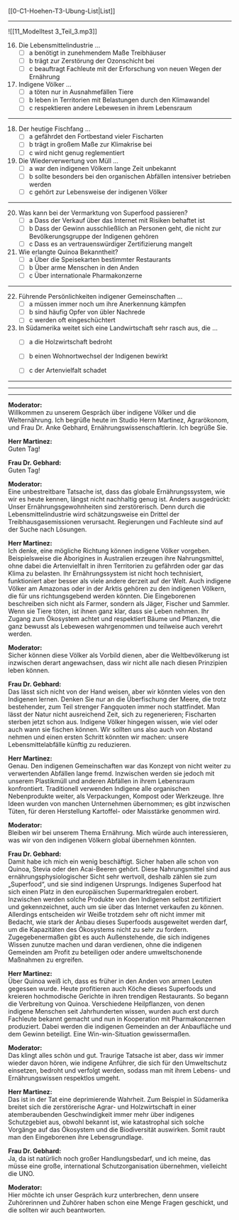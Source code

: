[[0-C1-Hoehen-T3-Ubung-List|List]]

---

![[11_Modelltest 3_Teil_3.mp3]]

16. Die Lebensmittelindustrie ...
    - [ ] a benötigt in zunehmendem Maße Treibhäuser
    - [ ] b trägt zur Zerstörung der Ozonschicht bei
    - [ ] c beauftragt Fachleute mit der Erforschung von neuen Wegen der Ernährung

17. Indigene Völker ...
    - [ ] a töten nur in Ausnahmefällen Tiere
    - [ ] b leben in Territorien mit Belastungen durch den Klimawandel
    - [ ] c respektieren andere Lebewesen in ihrem Lebensraum

---

18. Der heutige Fischfang ...
    - [ ] a gefährdet den Fortbestand vieler Fischarten
    - [ ] b trägt in großem Maße zur Klimakrise bei
    - [ ] c wird nicht genug reglementiert

19. Die Wiederverwertung von Müll ...
    - [ ] a war den indigenen Völkern lange Zeit unbekannt
    - [ ] b sollte besonders bei den organischen Abfällen intensiver betrieben werden
    - [ ] c gehört zur Lebensweise der indigenen Völker

---

20. Was kann bei der Vermarktung von Superfood passieren?
    - [ ] a Dass der Verkauf über das Internet mit Risiken behaftet ist
    - [ ] b Dass der Gewinn ausschließlich an Personen geht, die nicht zur Bevölkerungsgruppe der Indigenen gehören
    - [ ] c Dass es an vertrauenswürdiger Zertifizierung mangelt

21. Wie erlangte Quinoa Bekanntheit?
    - [ ] a Über die Speisekarten bestimmter Restaurants
    - [ ] b Über arme Menschen in den Anden
    - [ ] c Über internationale Pharmakonzerne

---

22. Führende Persönlichkeiten indigener Gemeinschaften ...
    - [ ] a müssen immer noch um ihre Anerkennung kämpfen
    - [ ] b sind häufig Opfer von übler Nachrede
    - [ ] c werden oft eingeschüchtert

23. In Südamerika weitet sich eine Landwirtschaft sehr rasch aus, die ...
    - [ ] a die Holzwirtschaft bedroht
    - [ ] b einen Wohnortwechsel der Indigenen bewirkt
    - [ ] c der Artenvielfalt schadet


---
---
---


**Moderator:**  
Willkommen zu unserem Gespräch über indigene Völker und die Welternährung. Ich begrüße heute im Studio Herrn Martinez, Agrarökonom, und Frau Dr. Anke Gebhard, Ernährungswissenschaftlerin. Ich begrüße Sie.

**Herr Martinez:**  
Guten Tag!

**Frau Dr. Gebhard:**  
Guten Tag!

**Moderator:**  
Eine unbestreitbare Tatsache ist, dass das globale Ernährungssystem, wie wir es heute kennen, längst nicht nachhaltig genug ist. Anders ausgedrückt: Unser Ernährungsgewohnheiten sind zerstörerisch. Denn durch die Lebensmittelindustrie wird schätzungsweise ein Drittel der Treibhausgasemissionen verursacht. Regierungen und Fachleute sind auf der Suche nach Lösungen.

**Herr Martinez:**  
Ich denke, eine mögliche Richtung können indigene Völker vorgeben. Beispielsweise die Aborigines in Australien erzeugen ihre Nahrungsmittel, ohne dabei die Artenvielfalt in ihren Territorien zu gefährden oder gar das Klima zu belasten. Ihr Ernährungssystem ist nicht hoch technisiert, funktioniert aber besser als viele andere derzeit auf der Welt. Auch indigene Völker am Amazonas oder in der Arktis gehören zu den indigenen Völkern, die für uns richtungsgebend werden könnten. Die Eingeborenen beschreiben sich nicht als Farmer, sondern als Jäger, Fischer und Sammler. Wenn sie Tiere töten, ist ihnen ganz klar, dass sie Leben nehmen. Ihr Zugang zum Ökosystem achtet und respektiert Bäume und Pflanzen, die ganz bewusst als Lebewesen wahrgenommen und teilweise auch verehrt werden.

**Moderator:**  
Sicher können diese Völker als Vorbild dienen, aber die Weltbevölkerung ist inzwischen derart angewachsen, dass wir nicht alle nach diesen Prinzipien leben können.

**Frau Dr. Gebhard:**  
Das lässt sich nicht von der Hand weisen, aber wir könnten vieles von den Indigenen lernen. Denken Sie nur an die Überfischung der Meere, die trotz bestehender, zum Teil strenger Fangquoten immer noch stattfindet. Man lässt der Natur nicht ausreichend Zeit, sich zu regenerieren; Fischarten sterben jetzt schon aus. Indigene Völker hingegen wissen, wie viel oder auch wann sie fischen können. Wir sollten uns also auch von Abstand nehmen und einen ersten Schritt könnten wir machen: unsere Lebensmittelabfälle künftig zu reduzieren.

**Herr Martinez:**  
Genau. Den indigenen Gemeinschaften war das Konzept von nicht weiter zu verwertenden Abfällen lange fremd. Inzwischen werden sie jedoch mit unserem Plastikmüll und anderen Abfällen in ihrem Lebensraum konfrontiert. Traditionell verwenden Indigene alle organischen Nebenprodukte weiter, als Verpackungen, Kompost oder Werkzeuge. Ihre Ideen wurden von manchen Unternehmen übernommen; es gibt inzwischen Tüten, für deren Herstellung Kartoffel- oder Maisstärke genommen wird.

**Moderator:**  
Bleiben wir bei unserem Thema Ernährung. Mich würde auch interessieren, was wir von den indigenen Völkern global übernehmen könnten.

**Frau Dr. Gebhard:**  
Damit habe ich mich ein wenig beschäftigt. Sicher haben alle schon von Quinoa, Stevia oder den Acai-Beeren gehört. Diese Nahrungsmittel sind aus ernährungsphysiologischer Sicht sehr wertvoll, deshalb zählen sie zum „Superfood“, und sie sind indigenen Ursprungs. Indigenes Superfood hat sich einen Platz in den europäischen Supermarktregalen erobert. Inzwischen werden solche Produkte von den Indigenen selbst zertifiziert und gekennzeichnet, auch um sie über das Internet verkaufen zu können. Allerdings entscheiden wir Weiße trotzdem sehr oft nicht immer mit Bedacht, wie stark der Anbau dieses Superfoods ausgeweitet werden darf, um die Kapazitäten des Ökosystems nicht zu sehr zu fordern. Zugegebenermaßen gibt es auch Außenstehende, die sich indigenes Wissen zunutze machen und daran verdienen, ohne die indigenen Gemeinden am Profit zu beteiligen oder andere umweltschonende Maßnahmen zu ergreifen.

**Herr Martinez:**  
Über Quinoa weiß ich, dass es früher in den Anden von armen Leuten gegessen wurde. Heute profitieren auch Köche dieses Superfoods und kreieren hochmodische Gerichte in ihren trendigen Restaurants. So begann die Verbreitung von Quinoa. Verschiedene Heilpflanzen, von denen indigene Menschen seit Jahrhunderten wissen, wurden auch erst durch Fachleute bekannt gemacht und nun in Kooperation mit Pharmakonzernen produziert. Dabei werden die indigenen Gemeinden an der Anbaufläche und dem Gewinn beteiligt. Eine Win-win-Situation gewissermaßen.

**Moderator:**  
Das klingt alles schön und gut. Traurige Tatsache ist aber, dass wir immer wieder davon hören, wie indigene Anführer, die sich für den Umweltschutz einsetzen, bedroht und verfolgt werden, sodass man mit ihrem Lebens- und Ernährungswissen respektlos umgeht.

**Herr Martinez:**  
Das ist in der Tat eine deprimierende Wahrheit. Zum Beispiel in Südamerika breitet sich die zerstörerische Agrar- und Holzwirtschaft in einer atemberaubenden Geschwindigkeit immer mehr über indigenes Schutzgebiet aus, obwohl bekannt ist, wie katastrophal sich solche Vorgänge auf das Ökosystem und die Biodiversität auswirken. Somit raubt man den Eingeborenen ihre Lebensgrundlage.

**Frau Dr. Gebhard:**  
Ja, da ist natürlich noch großer Handlungsbedarf, und ich meine, das müsse eine große, international Schutzorganisation übernehmen, vielleicht die UNO.

**Moderator:**  
Hier möchte ich unser Gespräch kurz unterbrechen, denn unsere Zuhörerinnen und Zuhörer haben schon eine Menge Fragen geschickt, und die sollten wir auch beantworten.